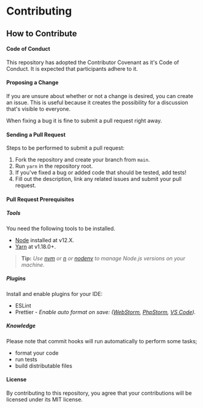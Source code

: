 # Contributing

## How to Contribute

#### Code of Conduct

This repository has adopted the Contributor Covenant as it's
Code of Conduct. It is expected that participants adhere to it.

#### Proposing a Change

If you are unsure about whether or not a change is desired,
you can create an issue. This is useful because it creates
the possibility for a discussion that's visible to everyone.

When fixing a bug it is fine to submit a pull request right away.

#### Sending a Pull Request

Steps to be performed to submit a pull request:

1. Fork the repository and create your branch from `main`.
2. Run `yarn` in the repository root.
3. If you've fixed a bug or added code that should be tested, add tests!
4. Fill out the description, link any related issues and submit your pull request.

#### Pull Request Prerequisites

##### Tools

You need the following tools to be installed.

- [Node](https://nodejs.org/) installed at v12.X.
- [Yarn](https://yarnpkg.com/) at v1.18.0+.

> **Tip:** _Use
> [nvm](https://github.com/nvm-sh/nvm) or
> [n](https://github.com/tj/n) or
> [nodenv](https://github.com/nodenv/nodenv)
> to manage Node.js versions on your machine._

##### Plugins

Install and enable plugins for your IDE:

- ESLint
- Prettier - _Enable auto format on save:
  ([WebStorm](https://www.jetbrains.com/help/idea/prettier.html#ws_prettier_configure),
  [PhpStorm](https://www.jetbrains.com/help/idea/prettier.html#ws_prettier_configure),
  [VS Code](https://marketplace.visualstudio.com/items?itemName=esbenp.prettier-vscode#format-on-save))._

##### Knowledge

Please note that commit hooks will run automatically to perform some tasks;

- format your code
- run tests
- build distributable files

#### License

By contributing to this repository, you agree that your contributions will be licensed under its MIT license.
